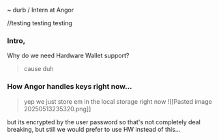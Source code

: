
~ durb / Intern at Angor

//testing testing testing
### Intro,
Why do we need Hardware Wallet support?
> cause duh


### How Angor handles keys right now...
> yep we just store em in the local storage right now
![[Pasted image 20250513235320.png]]

but its encrypted by the user password so that's not completely deal breaking, but still we would prefer to use HW instead of this...






